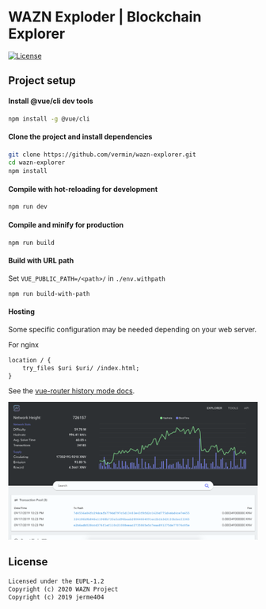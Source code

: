 WAZN Exploder | Blockchain Explorer
======================

[![License](https://img.shields.io/badge/license-EUPL--1.2-red)](https://opensource.org/licenses/EUPL-1.2)

## Project setup

#### Install @vue/cli dev tools

```bash
npm install -g @vue/cli
```

#### Clone the project and install dependencies

```bash
git clone https://github.com/vermin/wazn-explorer.git
cd wazn-explorer
npm install
```

#### Compile with hot-reloading for development

```bash
npm run dev
```

#### Compile and minify for production

```bash
npm run build
```

#### Build with URL path

Set `VUE_PUBLIC_PATH=/<path>/` in `./env.withpath`

```bash
npm run build-with-path
```

#### Hosting
Some specific configuration may be needed depending on your web server.

For nginx
```nginx
location / {
    try_files $uri $uri/ /index.html;
}
```

See the [vue-router history mode docs](https://router.vuejs.org/guide/essentials/history-mode.html#example-server-configurations).

![explorer screenshot](docs/img/explorer-screenshot.png)


## License
```
Licensed under the EUPL-1.2
Copyright (c) 2020 WAZN Project  
Copyright (c) 2019 jerme404
```
